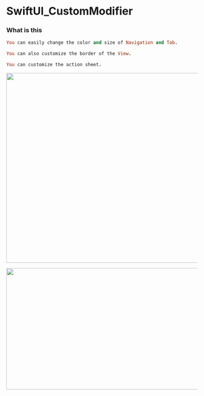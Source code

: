 # SwiftUI_CustomModifier

### What is this
```ruby
You can easily change the color and size of Navigation and Tab.

You can also customize the border of the View.

You can customize the action sheet.
```
<p align="center">
<img src= "https://user-images.githubusercontent.com/16457165/78512300-4a3a4800-77de-11ea-9df2-eaf56da0c67d.gif" width="800" height="500">
 </p>
 
<p align="center">
<img src= "https://user-images.githubusercontent.com/16457165/80831594-15c37b80-8c26-11ea-953d-7faab2cb98f8.png" width="800" height="320">
 </p>
